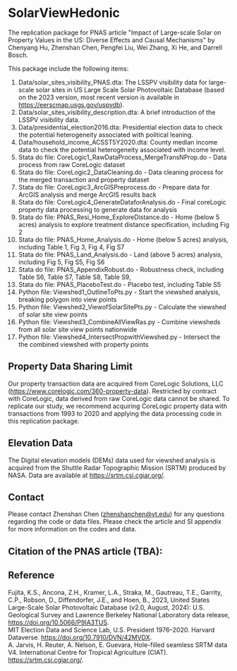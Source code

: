 # SolarViewHedonic
The replication package for PNAS article "Impact of Large-scale Solar on Property Values in the US: Diverse Effects and Causal Mechanisms" by Chenyang Hu, Zhenshan Chen, Pengfei Liu, Wei Zhang, Xi He, and Darrell Bosch.

This package include the following items:
1. Data/solar_sites_visibility_PNAS.dta: The LSSPV visibility data for large-scale solar sites in US Large Scale Solar Photovoltaic Database (based on the 2023 version, most recent version is available in https://eerscmap.usgs.gov/uspvdb).
2. Data/solar_sites_visibility_description.dta: A brief introduction of the LSSPV visibility data.
3. Data/presidential_election2016.dta: Presidential election data to check the potential heterogeneity associated with political leaning.
4. Data/household_income_ACSST5Y2020.dta: County median income data to check the potential heterogeneity associated with income level. 
5. Stata do file: CoreLogic1_RawDataProcess_MergeTransNProp.do - Data process from raw CoreLogic dataset
6. Stata do file: CoreLogic2_DataCleaning.do - Data cleaning process for the merged transaction and property dataset
7. Stata do file: CoreLogic3_ArcGISPreprocess.do - Prepare data for ArcGIS analysis and merge ArcGIS results back
8. Stata do file: CoreLogic4_GenerateDataforAnalysis.do - Final coreLogic property data processing to generate data for analysis
9. Stata do file: PNAS_Resi_Home_ExploreDistance.do - Home (below 5 acres) analysis to explore treatment distance specification, including Fig 2
10. Stata do file: PNAS_Home_Analysis.do - Home (below 5 acres) analysis, including Table 1, Fig 3, Fig 4, Fig S7
11. Stata do file: PNAS_Land_Analysis.do - Land (above 5 acres) analysis, including Fig 5, Fig S5, Fig S6 
12. Stata do file: PNAS_AppendixRobust.do - Robustness check, including Table S6, Table S7, Table S8, Table S9,
13. Stata do file: PNAS_PlaceboTest.do - Placebo test, including Table S5
14. Python file: Viewshed1_OutlineToPts.py - Start the viewshed analysis, breaking polygon into view points
15. Python file: Viewshed2_ViewofSolarSitePts.py - Calculate the viewshed of solar site view points
16. Python file: Viewshed3_CombineAllViewRas.py - Combine viewsheds from all solar site view points nationwide
17. Python file: Viewshed4_IntersectPropwithViewshed.py - Intersect the the combined viewshed with property points

## Property Data Sharing Limit
Our property transaction data are acquired from CoreLogic Solutions, LLC (https://www.corelogic.com/360-property-data). Restricted by contract with CoreLogic, data derived from raw CoreLogic data cannot be shared. To replicate our study, we recommend acquiring CoreLogic property data with transactions from 1993 to 2020 and applying the data processing code in this replication package.

## Elevation Data
The Digital elevation models (DEMs) data used for viewshed analysis is acquired from the Shuttle Radar Topographic Mission (SRTM) produced by NASA. Data are available at https://srtm.csi.cgiar.org/.

## Contact
Please contact Zhenshan Chen (zhenshanchen@vt.edu) for any questions regarding the code or data files. Please check the article and SI appendix for more information on the codes and data.

## Citation of the PNAS article (TBA):

## Reference
Fujita, K.S., Ancona, Z.H., Kramer, L.A., Straka, M., Gautreau, T.E., Garrity, C.P., Robson, D., Diffendorfer, J.E., and Hoen, B., 2023, United States Large-Scale Solar Photovoltaic Database (v2.0, August, 2024): U.S. Geological Survey and Lawrence Berkeley National Laboratory data release, https://doi.org/10.5066/P9IA3TUS.  \
MIT Election Data and Science Lab, U.S. President 1976–2020. Harvard Dataverse. https://doi.org/10.7910/DVN/42MVDX. \
A. Jarvis, H. Reuter, A. Nelson, E. Guevara, Hole-filled seamless SRTM data V4. International Centre for Tropical Agriculture (CIAT). https://srtm.csi.cgiar.org/. 
